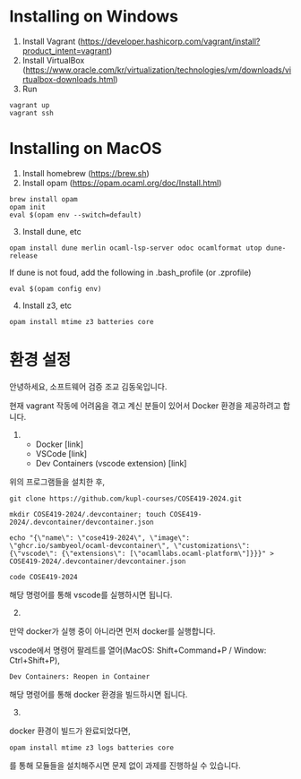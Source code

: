 # Installing on Windows
1. Install Vagrant (https://developer.hashicorp.com/vagrant/install?product_intent=vagrant)
2. Install VirtualBox (https://www.oracle.com/kr/virtualization/technologies/vm/downloads/virtualbox-downloads.html)
3. Run 
```
vagrant up
vagrant ssh
```

# Installing on MacOS
1. Install homebrew (https://brew.sh)
2. Install opam (https://opam.ocaml.org/doc/Install.html)
```
brew install opam
opam init
eval $(opam env --switch=default)
```
3. Install dune, etc
```
opam install dune merlin ocaml-lsp-server odoc ocamlformat utop dune-release
```
If dune is not foud, add the following in .bash_profile (or .zprofile)
```
eval $(opam config env) 
```
4. Install z3, etc
```
opam install mtime z3 batteries core
```

# 환경 설정
안녕하세요, 소프트웨어 검증 조교 김동욱입니다.

현재 vagrant 작동에 어려움을 겪고 계신 분들이 있어서 Docker 환경을 제공하려고 합니다.

1.
    - Docker [link]
    - VSCode [link]
    - Dev Containers (vscode extension) [link]

위의 프로그램들을 설치한 후,

    git clone https://github.com/kupl-courses/COSE419-2024.git

    mkdir COSE419-2024/.devcontainer; touch COSE419-2024/.devcontainer/devcontainer.json

    echo "{\"name\": \"cose419-2024\", \"image\": \"ghcr.io/sambyeol/ocaml-devcontainer\", \"customizations\": {\"vscode\": {\"extensions\": [\"ocamllabs.ocaml-platform\"]}}}" > COSE419-2024/.devcontainer/devcontainer.json

    code COSE419-2024

해당 명령어를 통해 vscode를 실행하시면 됩니다.



2.

만약 docker가 실행 중이 아니라면 먼저 docker를 실행합니다.

vscode에서 명령어 팔레트를 열어(MacOS: Shift+Command+P / Window: Ctrl+Shift+P),

    Dev Containers: Reopen in Container

해당 명령어를 통해 docker 환경을 빌드하시면 됩니다.



3.

docker 환경이 빌드가 완료되었다면,

    opam install mtime z3 logs batteries core

를 통해 모듈들을 설치해주시면 문제 없이 과제를 진행하실 수 있습니다.
